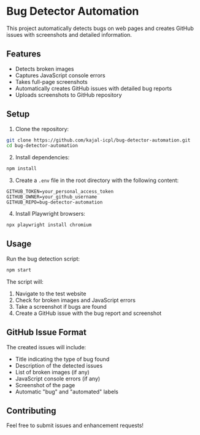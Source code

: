# Bug Detector Automation

This project automatically detects bugs on web pages and creates GitHub issues with screenshots and detailed information.

## Features

- Detects broken images
- Captures JavaScript console errors
- Takes full-page screenshots
- Automatically creates GitHub issues with detailed bug reports
- Uploads screenshots to GitHub repository

## Setup

1. Clone the repository:
```bash
git clone https://github.com/kajal-icpl/bug-detector-automation.git
cd bug-detector-automation
```

2. Install dependencies:
```bash
npm install
```

3. Create a `.env` file in the root directory with the following content:
```env
GITHUB_TOKEN=your_personal_access_token
GITHUB_OWNER=your_github_username
GITHUB_REPO=bug-detector-automation
```

4. Install Playwright browsers:
```bash
npx playwright install chromium
```

## Usage

Run the bug detection script:
```bash
npm start
```

The script will:
1. Navigate to the test website
2. Check for broken images and JavaScript errors
3. Take a screenshot if bugs are found
4. Create a GitHub issue with the bug report and screenshot

## GitHub Issue Format

The created issues will include:
- Title indicating the type of bug found
- Description of the detected issues
- List of broken images (if any)
- JavaScript console errors (if any)
- Screenshot of the page
- Automatic "bug" and "automated" labels

## Contributing

Feel free to submit issues and enhancement requests!